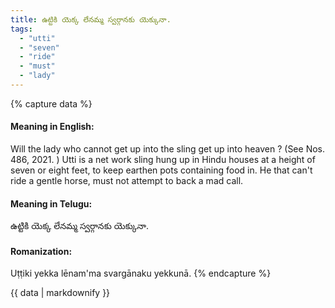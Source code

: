 ```yaml
---
title: ఉట్టికి యెక్క లేనమ్మ స్వర్గానకు యెక్కునా.
tags:
  - "utti"
  - "seven"
  - "ride"
  - "must"
  - "lady"
---
```


{% capture data %}
#### Meaning in English:
Will the lady who cannot get up into the sling get up into heaven ?
(See Nos. 486, 2021. )
Utti is a net work sling hung up in Hindu houses at a height of seven or eight feet, to keep earthen pots containing food in.
He that can't ride a gentle horse, must not attempt to back a mad call.

#### Meaning in Telugu:
ఉట్టికి యెక్క లేనమ్మ స్వర్గానకు యెక్కునా.

#### Romanization:
Uṭṭiki yekka lēnam'ma svargānaku yekkunā.
{% endcapture %}

{{ data | markdownify }}

